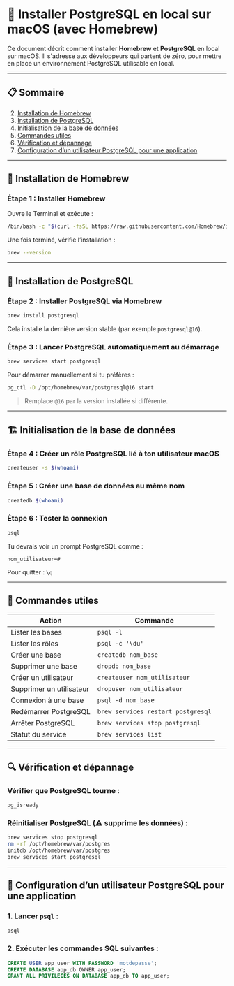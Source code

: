 # 🐘 Installer PostgreSQL en local sur macOS (avec Homebrew)

Ce document décrit comment installer **Homebrew** et **PostgreSQL** en local sur macOS. Il s'adresse aux développeurs qui partent de zéro, pour mettre en place un environnement PostgreSQL utilisable en local.

---

## 📋 Sommaire

2. [Installation de Homebrew](#installation-de-homebrew)
3. [Installation de PostgreSQL](#installation-de-postgresql)
4. [Initialisation de la base de données](#initialisation-de-la-base-de-données)
5. [Commandes utiles](#commandes-utiles)
6. [Vérification et dépannage](#vérification-et-dépannage)
7. [Configuration d’un utilisateur PostgreSQL pour une application](#configuration-dun-utilisateur-postgresql-pour-une-application)


---

## 🍺 Installation de Homebrew

### Étape 1 : Installer Homebrew

Ouvre le Terminal et exécute :

```bash
/bin/bash -c "$(curl -fsSL https://raw.githubusercontent.com/Homebrew/install/HEAD/install.sh)"
```

Une fois terminé, vérifie l’installation :

```bash
brew --version
```

---

## 🐘 Installation de PostgreSQL

### Étape 2 : Installer PostgreSQL via Homebrew

```bash
brew install postgresql
```

Cela installe la dernière version stable (par exemple `postgresql@16`).

### Étape 3 : Lancer PostgreSQL automatiquement au démarrage

```bash
brew services start postgresql
```

Pour démarrer manuellement si tu préfères :

```bash
pg_ctl -D /opt/homebrew/var/postgresql@16 start
```

> Remplace `@16` par la version installée si différente.

---

## 🏗️ Initialisation de la base de données

### Étape 4 : Créer un rôle PostgreSQL lié à ton utilisateur macOS

```bash
createuser -s $(whoami)
```

### Étape 5 : Créer une base de données au même nom

```bash
createdb $(whoami)
```

### Étape 6 : Tester la connexion

```bash
psql
```

Tu devrais voir un prompt PostgreSQL comme :

```
nom_utilisateur=#
```

Pour quitter : `\q`

---

## 🧰 Commandes utiles

| Action                   | Commande                           |
| ------------------------ | ---------------------------------- |
| Lister les bases         | `psql -l`                          |
| Lister les rôles         | `psql -c '\du'`                    |
| Créer une base           | `createdb nom_base`                |
| Supprimer une base       | `dropdb nom_base`                  |
| Créer un utilisateur     | `createuser nom_utilisateur`       |
| Supprimer un utilisateur | `dropuser nom_utilisateur`         |
| Connexion à une base     | `psql -d nom_base`                 |
| Redémarrer PostgreSQL    | `brew services restart postgresql` |
| Arrêter PostgreSQL       | `brew services stop postgresql`    |
| Statut du service        | `brew services list`               |

---

## 🔍 Vérification et dépannage

### Vérifier que PostgreSQL tourne :

```bash
pg_isready
```

### Réinitialiser PostgreSQL (⚠️ supprime les données) :

```bash
brew services stop postgresql
rm -rf /opt/homebrew/var/postgres
initdb /opt/homebrew/var/postgres
brew services start postgresql
```

---

## 👤 Configuration d’un utilisateur PostgreSQL pour une application

### 1. Lancer `psql` :

```bash
psql
```

### 2. Exécuter les commandes SQL suivantes :

```sql
CREATE USER app_user WITH PASSWORD 'motdepasse';
CREATE DATABASE app_db OWNER app_user;
GRANT ALL PRIVILEGES ON DATABASE app_db TO app_user;
```
